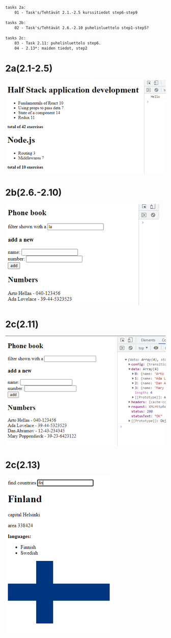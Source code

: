 ```
tasks 2a:
    01 - Task's/Tehtävät 2.1.-2.5 kurssitiedot step6-step9

tasks 2b:
    02 - Task's/Tehtävät 2.6.-2.10 puhelinluettelo step1-step5?

tasks 2c:
    03 - Task 2.11: puhelinluettelo step6.
    04 - 2.13*: maiden tiedot, step2
```

# 2a(2.1-2.5)
![](https://github.com/Alkane22/repo/blob/master/part2/01/01.png?raw=true)

# 2b(2.6.-2.10)
![](https://github.com/Alkane22/repo/blob/master/part2/02/02.png?raw=true)

# 2c(2.11)
![](https://github.com/Alkane22/repo/blob/master/part2/03/03.png?raw=true)

# 2c(2.13)
![](https://github.com/Alkane22/repo/blob/master/part2/04/04.png?raw=true)
